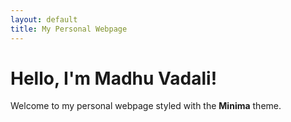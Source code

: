 ```yaml
---
layout: default
title: My Personal Webpage
---
```


# Hello, I'm Madhu Vadali!
Welcome to my personal webpage styled with the **Minima** theme.
